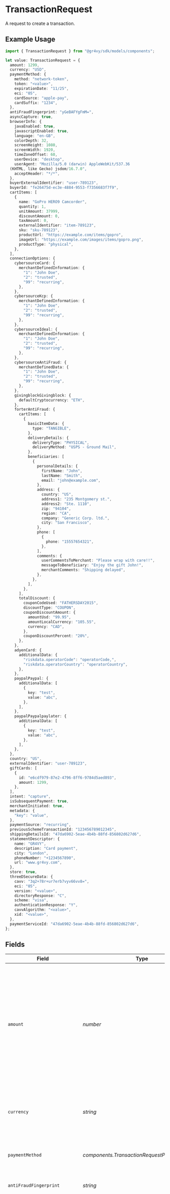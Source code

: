 # TransactionRequest

A request to create a transaction.

## Example Usage

```typescript
import { TransactionRequest } from "@gr4vy/sdk/models/components";

let value: TransactionRequest = {
  amount: 1299,
  currency: "USD",
  paymentMethod: {
    method: "network-token",
    token: "<value>",
    expirationDate: "11/25",
    eci: "05",
    cardSource: "apple-pay",
    cardSuffix: "1234",
  },
  antiFraudFingerprint: "yGeBAFYgFmM=",
  asyncCapture: true,
  browserInfo: {
    javaEnabled: true,
    javascriptEnabled: true,
    language: "en-GB",
    colorDepth: 32,
    screenHeight: 1080,
    screenWidth: 1920,
    timeZoneOffset: 60,
    userDevice: "desktop",
    userAgent: "Mozilla/5.0 (darwin) AppleWebKit/537.36
  (KHTML, like Gecko) jsdom/16.7.0",
    acceptHeader: "*/*",
  },
  buyerExternalIdentifier: "user-789123",
  buyerId: "fe26475d-ec3e-4884-9553-f7356683f7f9",
  cartItems: [
    {
      name: "GoPro HERO9 Camcorder",
      quantity: 1,
      unitAmount: 37999,
      discountAmount: 0,
      taxAmount: 0,
      externalIdentifier: "item-789123",
      sku: "sku-789123",
      productUrl: "https://example.com/items/gopro",
      imageUrl: "https://example.com/images/items/gopro.png",
      productType: "physical",
    },
  ],
  connectionOptions: {
    cybersourceCard: {
      merchantDefinedInformation: {
        "1": "John Doe",
        "2": "trusted",
        "99": "recurring",
      },
    },
    cybersourceKcp: {
      merchantDefinedInformation: {
        "1": "John Doe",
        "2": "trusted",
        "99": "recurring",
      },
    },
    cybersourceIdeal: {
      merchantDefinedInformation: {
        "1": "John Doe",
        "2": "trusted",
        "99": "recurring",
      },
    },
    cybersourceAntiFraud: {
      merchantDefinedData: {
        "1": "John Doe",
        "2": "trusted",
        "99": "recurring",
      },
    },
    givingblockGivingblock: {
      defaultCryptocurrency: "ETH",
    },
    forterAntiFraud: {
      cartItems: [
        {
          basicItemData: {
            type: "TANGIBLE",
          },
          deliveryDetails: {
            deliveryType: "PHYSICAL",
            deliveryMethod: "USPS - Ground Mail",
          },
          beneficiaries: [
            {
              personalDetails: {
                firstName: "John",
                lastName: "Smith",
                email: "john@example.com",
              },
              address: {
                country: "US",
                address1: "235 Montgomery st.",
                address2: "Ste. 1110",
                zip: "94104",
                region: "CA",
                company: "Generic Corp. ltd.",
                city: "San Francisco",
              },
              phone: [
                {
                  phone: "15557654321",
                },
              ],
              comments: {
                userCommentsToMerchant: "Please wrap with care!!",
                messageToBeneficiary: "Enjoy the gift John!",
                merchantComments: "Shipping delayed",
              },
            },
          ],
        },
      ],
      totalDiscount: {
        couponCodeUsed: "FATHERSDAY2015",
        discountType: "COUPON",
        couponDiscountAmount: {
          amountUsd: "99.95",
          amountLocalCurrency: "105.55",
          currency: "CAD",
        },
        couponDiscountPercent: "20%",
      },
    },
    adyenCard: {
      additionalData: {
        "riskdata.operatorCode": "operatorCode,",
        "riskdata.operatorCountry": "operatorCountry",
      },
    },
    paypalPaypal: {
      additionalData: [
        {
          key: "test",
          value: "abc",
        },
      ],
    },
    paypalPaypalpaylater: {
      additionalData: [
        {
          key: "test",
          value: "abc",
        },
      ],
    },
  },
  country: "US",
  externalIdentifier: "user-789123",
  giftCards: [
    {
      id: "e6cdf979-87e2-4796-8ff6-9784d5aed893",
      amount: 1299,
    },
  ],
  intent: "capture",
  isSubsequentPayment: true,
  merchantInitiated: true,
  metadata: {
    "key": "value",
  },
  paymentSource: "recurring",
  previousSchemeTransactionId: "123456789012345",
  shippingDetailsId: "47da6902-5eae-4b4b-88fd-856802d627d6",
  statementDescriptor: {
    name: "GR4VY",
    description: "Card payment",
    city: "London",
    phoneNumber: "+1234567890",
    url: "www.gr4vy.com",
  },
  store: true,
  threeDSecureData: {
    cavv: "3q2+78r+ur7erb7vyv66vv8=",
    eci: "05",
    version: "<value>",
    directoryResponse: "C",
    scheme: "visa",
    authenticationResponse: "Y",
    cavvAlgorithm: "<value>",
    xid: "<value>",
  },
  paymentServiceId: "47da6902-5eae-4b4b-88fd-856802d627d6",
};
```

## Fields

| Field                                                                                                                                                                                                                                                                                                                                                                                                                                                                                                                                                                                                                                                  | Type                                                                                                                                                                                                                                                                                                                                                                                                                                                                                                                                                                                                                                                   | Required                                                                                                                                                                                                                                                                                                                                                                                                                                                                                                                                                                                                                                               | Description                                                                                                                                                                                                                                                                                                                                                                                                                                                                                                                                                                                                                                            | Example                                                                                                                                                                                                                                                                                                                                                                                                                                                                                                                                                                                                                                                |
| ------------------------------------------------------------------------------------------------------------------------------------------------------------------------------------------------------------------------------------------------------------------------------------------------------------------------------------------------------------------------------------------------------------------------------------------------------------------------------------------------------------------------------------------------------------------------------------------------------------------------------------------------------ | ------------------------------------------------------------------------------------------------------------------------------------------------------------------------------------------------------------------------------------------------------------------------------------------------------------------------------------------------------------------------------------------------------------------------------------------------------------------------------------------------------------------------------------------------------------------------------------------------------------------------------------------------------ | ------------------------------------------------------------------------------------------------------------------------------------------------------------------------------------------------------------------------------------------------------------------------------------------------------------------------------------------------------------------------------------------------------------------------------------------------------------------------------------------------------------------------------------------------------------------------------------------------------------------------------------------------------ | ------------------------------------------------------------------------------------------------------------------------------------------------------------------------------------------------------------------------------------------------------------------------------------------------------------------------------------------------------------------------------------------------------------------------------------------------------------------------------------------------------------------------------------------------------------------------------------------------------------------------------------------------------ | ------------------------------------------------------------------------------------------------------------------------------------------------------------------------------------------------------------------------------------------------------------------------------------------------------------------------------------------------------------------------------------------------------------------------------------------------------------------------------------------------------------------------------------------------------------------------------------------------------------------------------------------------------ |
| `amount`                                                                                                                                                                                                                                                                                                                                                                                                                                                                                                                                                                                                                                               | *number*                                                                                                                                                                                                                                                                                                                                                                                                                                                                                                                                                                                                                                               | :heavy_check_mark:                                                                                                                                                                                                                                                                                                                                                                                                                                                                                                                                                                                                                                     | The monetary amount for this transaction, in the smallest<br/>currency unit for the given currency, for example `1299` cents to create<br/>an authorization for `$12.99`.<br/><br/>If the `intent` is set to `capture`, an amount greater than zero must<br/>be supplied.<br/><br/>All gift card amounts are subtracted from this amount before the<br/>remainder is charged to the provided `payment_method`.                                                                                                                                                                                                                                         | 1299                                                                                                                                                                                                                                                                                                                                                                                                                                                                                                                                                                                                                                                   |
| `currency`                                                                                                                                                                                                                                                                                                                                                                                                                                                                                                                                                                                                                                             | *string*                                                                                                                                                                                                                                                                                                                                                                                                                                                                                                                                                                                                                                               | :heavy_check_mark:                                                                                                                                                                                                                                                                                                                                                                                                                                                                                                                                                                                                                                     | A supported ISO-4217 currency code.<br/><br/>For redirect requests, this value must match the one specified for<br/>`currency` in `payment_method`.<br/>                                                                                                                                                                                                                                                                                                                                                                                                                                                                                               | USD                                                                                                                                                                                                                                                                                                                                                                                                                                                                                                                                                                                                                                                    |
| `paymentMethod`                                                                                                                                                                                                                                                                                                                                                                                                                                                                                                                                                                                                                                        | *components.TransactionRequestPaymentMethod*                                                                                                                                                                                                                                                                                                                                                                                                                                                                                                                                                                                                           | :heavy_minus_sign:                                                                                                                                                                                                                                                                                                                                                                                                                                                                                                                                                                                                                                     | The optional payment method to use for this transaction. This field is required if no `gift_cards` have been added.                                                                                                                                                                                                                                                                                                                                                                                                                                                                                                                                    |                                                                                                                                                                                                                                                                                                                                                                                                                                                                                                                                                                                                                                                        |
| `antiFraudFingerprint`                                                                                                                                                                                                                                                                                                                                                                                                                                                                                                                                                                                                                                 | *string*                                                                                                                                                                                                                                                                                                                                                                                                                                                                                                                                                                                                                                               | :heavy_minus_sign:                                                                                                                                                                                                                                                                                                                                                                                                                                                                                                                                                                                                                                     | This field represents the fingerprint data to be passed to the active<br/>anti-fraud service.                                                                                                                                                                                                                                                                                                                                                                                                                                                                                                                                                          | yGeBAFYgFmM=                                                                                                                                                                                                                                                                                                                                                                                                                                                                                                                                                                                                                                           |
| `asyncCapture`                                                                                                                                                                                                                                                                                                                                                                                                                                                                                                                                                                                                                                         | *boolean*                                                                                                                                                                                                                                                                                                                                                                                                                                                                                                                                                                                                                                              | :heavy_minus_sign:                                                                                                                                                                                                                                                                                                                                                                                                                                                                                                                                                                                                                                     | Whether to capture the transaction asynchronously.<br/><br/>- When `async_capture` is `false` (default), the transaction is captured<br/>  in the same request.<br/>- When `async_capture` is `true`, the transaction is automatically<br/>  captured at a later time.<br/><br/>Redirect transactions are not affected by this flag.<br/><br/>This flag can only be set to `true` when `intent` is set to `capture`.                                                                                                                                                                                                                                   | true                                                                                                                                                                                                                                                                                                                                                                                                                                                                                                                                                                                                                                                   |
| `browserInfo`                                                                                                                                                                                                                                                                                                                                                                                                                                                                                                                                                                                                                                          | [components.BrowserInfo](../../models/components/browserinfo.md)                                                                                                                                                                                                                                                                                                                                                                                                                                                                                                                                                                                       | :heavy_minus_sign:                                                                                                                                                                                                                                                                                                                                                                                                                                                                                                                                                                                                                                     | Information about the browser used by the buyer.                                                                                                                                                                                                                                                                                                                                                                                                                                                                                                                                                                                                       |                                                                                                                                                                                                                                                                                                                                                                                                                                                                                                                                                                                                                                                        |
| `buyerExternalIdentifier`                                                                                                                                                                                                                                                                                                                                                                                                                                                                                                                                                                                                                              | *string*                                                                                                                                                                                                                                                                                                                                                                                                                                                                                                                                                                                                                                               | :heavy_minus_sign:                                                                                                                                                                                                                                                                                                                                                                                                                                                                                                                                                                                                                                     | The `external_identifier` of the buyer to associate this payment method<br/>to. If this field is provided then the `buyer_id` field<br/>needs to be unset.<br/><br/>If a stored payment method or gift card is provided, then the buyer for<br/>that payment method needs to match the buyer for this field.                                                                                                                                                                                                                                                                                                                                           | user-789123                                                                                                                                                                                                                                                                                                                                                                                                                                                                                                                                                                                                                                            |
| `buyerId`                                                                                                                                                                                                                                                                                                                                                                                                                                                                                                                                                                                                                                              | *string*                                                                                                                                                                                                                                                                                                                                                                                                                                                                                                                                                                                                                                               | :heavy_minus_sign:                                                                                                                                                                                                                                                                                                                                                                                                                                                                                                                                                                                                                                     | The ID of the buyer to associate this payment method to. If this field is<br/>provided then the `buyer_external_identifier` field needs to be unset.<br/><br/>If a stored payment method or gift card is provided, then the buyer for<br/>that payment method needs to match the buyer for this field.                                                                                                                                                                                                                                                                                                                                                 | fe26475d-ec3e-4884-9553-f7356683f7f9                                                                                                                                                                                                                                                                                                                                                                                                                                                                                                                                                                                                                   |
| `cartItems`                                                                                                                                                                                                                                                                                                                                                                                                                                                                                                                                                                                                                                            | [components.CartItem](../../models/components/cartitem.md)[]                                                                                                                                                                                                                                                                                                                                                                                                                                                                                                                                                                                           | :heavy_minus_sign:                                                                                                                                                                                                                                                                                                                                                                                                                                                                                                                                                                                                                                     | An array of cart items that represents the line items of a transaction.                                                                                                                                                                                                                                                                                                                                                                                                                                                                                                                                                                                |                                                                                                                                                                                                                                                                                                                                                                                                                                                                                                                                                                                                                                                        |
| `connectionOptions`                                                                                                                                                                                                                                                                                                                                                                                                                                                                                                                                                                                                                                    | [components.ConnectionOptions](../../models/components/connectionoptions.md)                                                                                                                                                                                                                                                                                                                                                                                                                                                                                                                                                                           | :heavy_minus_sign:                                                                                                                                                                                                                                                                                                                                                                                                                                                                                                                                                                                                                                     | Allows for passing optional configuration per connection to take<br/>advantage of connection specific features. When provided, the data<br/>is only passed to the target connection type to prevent sharing<br/>configuration across connections.<br/><br/>Please note that each of the keys this object are in kebab-case, for<br/>example `cybersource-anti-fraud` as they represent the ID of the<br/>connector. All the other keys will be snake case, for example<br/>`merchant_defined_data` or camel case to match an external API that the<br/>connector uses.                                                                                 |                                                                                                                                                                                                                                                                                                                                                                                                                                                                                                                                                                                                                                                        |
| `country`                                                                                                                                                                                                                                                                                                                                                                                                                                                                                                                                                                                                                                              | *string*                                                                                                                                                                                                                                                                                                                                                                                                                                                                                                                                                                                                                                               | :heavy_minus_sign:                                                                                                                                                                                                                                                                                                                                                                                                                                                                                                                                                                                                                                     | The 2-letter ISO code of the country of the transaction.<br/>This is used to filter the payment services that is used to process the<br/>transaction.<br/><br/>If this value is provided for redirect requests and it's not `null`, it<br/>must match the one specified for `country` in `payment_method`. Otherwise,<br/>the value specified for `country` in `payment_method` will be assumed<br/>implicitly.<br/>                                                                                                                                                                                                                                   | US                                                                                                                                                                                                                                                                                                                                                                                                                                                                                                                                                                                                                                                     |
| `externalIdentifier`                                                                                                                                                                                                                                                                                                                                                                                                                                                                                                                                                                                                                                   | *string*                                                                                                                                                                                                                                                                                                                                                                                                                                                                                                                                                                                                                                               | :heavy_minus_sign:                                                                                                                                                                                                                                                                                                                                                                                                                                                                                                                                                                                                                                     | An external identifier that can be used to match the transaction against your own records.                                                                                                                                                                                                                                                                                                                                                                                                                                                                                                                                                             | user-789123                                                                                                                                                                                                                                                                                                                                                                                                                                                                                                                                                                                                                                            |
| `giftCards`                                                                                                                                                                                                                                                                                                                                                                                                                                                                                                                                                                                                                                            | *components.TransactionRequestGiftCards*[]                                                                                                                                                                                                                                                                                                                                                                                                                                                                                                                                                                                                             | :heavy_minus_sign:                                                                                                                                                                                                                                                                                                                                                                                                                                                                                                                                                                                                                                     | The optional gift card(s) to use for this transaction. At least one gift card is required if no other `payment_method` has been added.<br/>By default, only a maximum limit of 10 gift cards may be used in a single transaction. Please contact our team to change this limit.                                                                                                                                                                                                                                                                                                                                                                        |                                                                                                                                                                                                                                                                                                                                                                                                                                                                                                                                                                                                                                                        |
| `intent`                                                                                                                                                                                                                                                                                                                                                                                                                                                                                                                                                                                                                                               | [components.TransactionRequestIntent](../../models/components/transactionrequestintent.md)                                                                                                                                                                                                                                                                                                                                                                                                                                                                                                                                                             | :heavy_minus_sign:                                                                                                                                                                                                                                                                                                                                                                                                                                                                                                                                                                                                                                     | Defines the intent of this API call. This determines the desired initial<br/>state of the transaction.<br/><br/>* `authorize` - (Default) Optionally approves and then authorizes a<br/>transaction but does not capture the funds.<br/>* `capture` - Optionally approves and then authorizes and captures the<br/>funds of the transaction.                                                                                                                                                                                                                                                                                                           | capture                                                                                                                                                                                                                                                                                                                                                                                                                                                                                                                                                                                                                                                |
| `isSubsequentPayment`                                                                                                                                                                                                                                                                                                                                                                                                                                                                                                                                                                                                                                  | *boolean*                                                                                                                                                                                                                                                                                                                                                                                                                                                                                                                                                                                                                                              | :heavy_minus_sign:                                                                                                                                                                                                                                                                                                                                                                                                                                                                                                                                                                                                                                     | Indicates whether the transaction represents a subsequent payment<br/>coming from a setup recurring payment.<br/>Please note there are some restrictions on how this flag may be<br/>used.<br/><br/>The flag can only be `false` (or not set) when the transaction meets<br/>one of the following criteria:<br/><br/>* It is not `merchant_initiated`.<br/>* `payment_source` is set to `card_on_file`.<br/><br/>The flag can only be set to `true` when the transaction meets one of the<br/>following criteria:<br/><br/>* It is not `merchant_initiated`.<br/>* `payment_source` is set to `recurring` or `installment` and<br/>`merchant_initiated` is set to `true`.<br/>* `payment_source` is set to `card_on_file`. | true                                                                                                                                                                                                                                                                                                                                                                                                                                                                                                                                                                                                                                                   |
| `merchantInitiated`                                                                                                                                                                                                                                                                                                                                                                                                                                                                                                                                                                                                                                    | *boolean*                                                                                                                                                                                                                                                                                                                                                                                                                                                                                                                                                                                                                                              | :heavy_minus_sign:                                                                                                                                                                                                                                                                                                                                                                                                                                                                                                                                                                                                                                     | Indicates whether the transaction was initiated by the merchant (true)<br/>or customer (false).                                                                                                                                                                                                                                                                                                                                                                                                                                                                                                                                                        | true                                                                                                                                                                                                                                                                                                                                                                                                                                                                                                                                                                                                                                                   |
| `metadata`                                                                                                                                                                                                                                                                                                                                                                                                                                                                                                                                                                                                                                             | Record<string, *string*>                                                                                                                                                                                                                                                                                                                                                                                                                                                                                                                                                                                                                               | :heavy_minus_sign:                                                                                                                                                                                                                                                                                                                                                                                                                                                                                                                                                                                                                                     | Any additional information about the transaction that you would like to<br/>store as key-value pairs. This data is passed to payment service<br/>providers that support it.                                                                                                                                                                                                                                                                                                                                                                                                                                                                            | {<br/>"key": "value"<br/>}                                                                                                                                                                                                                                                                                                                                                                                                                                                                                                                                                                                                                             |
| `paymentSource`                                                                                                                                                                                                                                                                                                                                                                                                                                                                                                                                                                                                                                        | [components.PaymentSource](../../models/components/paymentsource.md)                                                                                                                                                                                                                                                                                                                                                                                                                                                                                                                                                                                   | :heavy_minus_sign:                                                                                                                                                                                                                                                                                                                                                                                                                                                                                                                                                                                                                                     | The source of the transaction. Defaults to `ecommerce`.                                                                                                                                                                                                                                                                                                                                                                                                                                                                                                                                                                                                | recurring                                                                                                                                                                                                                                                                                                                                                                                                                                                                                                                                                                                                                                              |
| `previousSchemeTransactionId`                                                                                                                                                                                                                                                                                                                                                                                                                                                                                                                                                                                                                          | *string*                                                                                                                                                                                                                                                                                                                                                                                                                                                                                                                                                                                                                                               | :heavy_minus_sign:                                                                                                                                                                                                                                                                                                                                                                                                                                                                                                                                                                                                                                     | A scheme's transaction identifier to use in connecting a merchant<br/>initiated transaction to a previous customer initiated transaction.<br/><br/>If not provided, and a qualifying customer initiated transaction has been<br/>previously made, then Gr4vy will populate this value with the identifier<br/>returned for that transaction.<br/><br/>e.g. the Visa Transaction Identifier, or Mastercard Trace ID.                                                                                                                                                                                                                                    | 123456789012345                                                                                                                                                                                                                                                                                                                                                                                                                                                                                                                                                                                                                                        |
| `shippingDetailsId`                                                                                                                                                                                                                                                                                                                                                                                                                                                                                                                                                                                                                                    | *string*                                                                                                                                                                                                                                                                                                                                                                                                                                                                                                                                                                                                                                               | :heavy_minus_sign:                                                                                                                                                                                                                                                                                                                                                                                                                                                                                                                                                                                                                                     | The unique identifier of a set of shipping details stored for the buyer.<br/><br/>If provided, the created transaction will include a copy of the details<br/>at the point of transaction creation; i.e. it will not be affected by<br/>later changes to the detail in the database.                                                                                                                                                                                                                                                                                                                                                                   | 47da6902-5eae-4b4b-88fd-856802d627d6                                                                                                                                                                                                                                                                                                                                                                                                                                                                                                                                                                                                                   |
| `statementDescriptor`                                                                                                                                                                                                                                                                                                                                                                                                                                                                                                                                                                                                                                  | [components.StatementDescriptor](../../models/components/statementdescriptor.md)                                                                                                                                                                                                                                                                                                                                                                                                                                                                                                                                                                       | :heavy_minus_sign:                                                                                                                                                                                                                                                                                                                                                                                                                                                                                                                                                                                                                                     | N/A                                                                                                                                                                                                                                                                                                                                                                                                                                                                                                                                                                                                                                                    |                                                                                                                                                                                                                                                                                                                                                                                                                                                                                                                                                                                                                                                        |
| `store`                                                                                                                                                                                                                                                                                                                                                                                                                                                                                                                                                                                                                                                | *boolean*                                                                                                                                                                                                                                                                                                                                                                                                                                                                                                                                                                                                                                              | :heavy_minus_sign:                                                                                                                                                                                                                                                                                                                                                                                                                                                                                                                                                                                                                                     | Whether or not to also try and store the payment method with us so that<br/>it can be used again for future use. This is only supported for payment<br/>methods that support this feature. There are also a few restrictions on<br/>how the flag may be set:<br/><br/>* The flag has to be set to `true` when the `payment_source` is set to<br/>`recurring` or `installment`, and `merchant_initiated` is set to `false`.<br/><br/>* The flag has to be set to `false` (or not set) when using a previously<br/>vaulted payment method.                                                                                                               | true                                                                                                                                                                                                                                                                                                                                                                                                                                                                                                                                                                                                                                                   |
| `threeDSecureData`                                                                                                                                                                                                                                                                                                                                                                                                                                                                                                                                                                                                                                     | *components.ThreeDSecureData*                                                                                                                                                                                                                                                                                                                                                                                                                                                                                                                                                                                                                          | :heavy_minus_sign:                                                                                                                                                                                                                                                                                                                                                                                                                                                                                                                                                                                                                                     | Pass through 3-D Secure data to support external 3-D Secure authorisation.<br/>If using an external 3-D Secure provider, you should not pass<br/>a `redirect_url` in the `payment_method` object for a transaction.                                                                                                                                                                                                                                                                                                                                                                                                                                    |                                                                                                                                                                                                                                                                                                                                                                                                                                                                                                                                                                                                                                                        |
| `paymentServiceId`                                                                                                                                                                                                                                                                                                                                                                                                                                                                                                                                                                                                                                     | *string*                                                                                                                                                                                                                                                                                                                                                                                                                                                                                                                                                                                                                                               | :heavy_minus_sign:                                                                                                                                                                                                                                                                                                                                                                                                                                                                                                                                                                                                                                     | The unique identifier of an existing payment service. When<br/>provided, the created transaction will be processed by the given<br/>payment service and any routing rules will be skipped.                                                                                                                                                                                                                                                                                                                                                                                                                                                             | 47da6902-5eae-4b4b-88fd-856802d627d6                                                                                                                                                                                                                                                                                                                                                                                                                                                                                                                                                                                                                   |